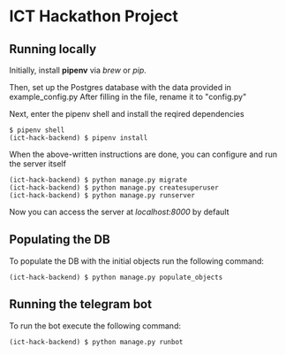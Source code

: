 # ICT Hackathon Project

## Running locally

Initially, install **pipenv** via _brew_ or _pip_.

Then, set up the Postgres database with the data provided in example_config.py
After filling in the file, rename it to "config.py"

Next, enter the pipenv shell and install the reqired dependencies
```
$ pipenv shell
(ict-hack-backend) $ pipenv install
```

When the above-written instructions are done, you can configure and run the server itself
```
(ict-hack-backend) $ python manage.py migrate
(ict-hack-backend) $ python manage.py createsuperuser
(ict-hack-backend) $ python manage.py runserver
```

Now you can access the server at _localhost:8000_ by default

## Populating the DB

To populate the DB with the initial objects run the following command:
```
(ict-hack-backend) $ python manage.py populate_objects
```

## Running the telegram bot

To run the bot execute the following command:
```
(ict-hack-backend) $ python manage.py runbot
```
